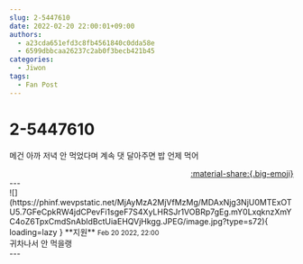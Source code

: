 ```yaml
---
slug: 2-5447610
date: 2022-02-20 22:00:01+09:00
authors:
  - a23cda651efd3c8fb4561840c0dda58e
  - 6599dbbcaa26237c2ab0f3becb421b45
categories:
  - Jiwon
tags:
  - Fan Post
---
```


# 2-5447610

<div class="post-container" markdown="1">
<div class="content-container md-sidebar__scrollwrap" markdown="1">

메건 아까 저녁 안 먹었다며 계속 댓 달아주면 밥 언제 먹어 

</div>
</div>

<div style="text-align: right;" markdown="1">
<a href="https://weverse.io/fromis9/fanpost/2-5447610" style="text-align: right;">:material-share:{.big-emoji}</a>
</div>
---

<div class="comments-container md-sidebar__scrollwrap" markdown="1">
<div class="comment" markdown="1">
<div class='id-container' markdown="1">
![](https://phinf.wevpstatic.net/MjAyMzA2MjVfMzMg/MDAxNjg3NjU0MTExOTU5.7GFeCpkRW4jdCPevFi1sgeF7S4XyLHRSJr1VOBRp7gEg.mY0LxqknzXmYC4oZ6TpxCmdSnAbldBctUiaEHQVjHkgg.JPEG/image.jpg?type=s72){ loading=lazy }
**<span class="artist">지원</span>** <small>Feb 20 2022, 22:00</small><br>
</div>
<div class='comment-body' markdown="1">
귀차나서 안 먹을랭
</div>
</div>
</div>
---
